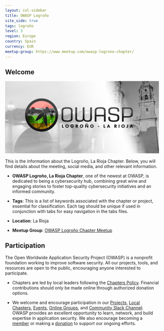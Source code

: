 ```yaml
---
layout: col-sidebar
title: OWASP Logroño
site_side: true
tags: logroño
level: 3
region: Europe
country: Spain
currency: EUR
meetup-group: https://www.meetup.com/owasp-logrono-chapter/
---
```


## Welcome

![Logroño Chapter Image](assets/images/wallpaper.jpg)

This is the information about the Logroño, La Rioja Chapter. Below, you will find details about the meeting, social media, and other relevant information.

- **OWASP Logroño, La Rioja Chapter**, one of the newest at OWASP, is dedicated to being a cybersecurity hub, combining great wine and engaging stories to foster top-quality cybersecurity initiatives and an informed community.
  
- **Tags**: This is a list of keywords associated with the chapter or project, essential for classification. Each tag should be unique if used in conjunction with tabs for easy navigation in the tabs files.
  
- **Location**: La Rioja

- **Meetup Group**: [OWASP Logroño Chapter Meetup](https://www.meetup.com/owasp-logrono-chapter/)

## Participation

The Open Worldwide Application Security Project (OWASP) is a nonprofit foundation working to improve software security. All our projects, tools, and resources are open to the public, encouraging anyone interested to participate.

- Chapters are led by local leaders following the [Chapters Policy](/www-policy/operational/chapters). Financial contributions should only be made online through authorized donation options.

- We welcome and encourage participation in our [Projects](/projects/), [Local Chapters](/chapters/), [Events](/events/), [Online Groups](https://groups.google.com/a/owasp.com/), and [Community Slack Channel](https://owasp.slack.com/). OWASP provides an excellent opportunity to learn, network, and build expertise in application security. We also encourage becoming a [member](/membership/) or making a [donation](/donate/) to support our ongoing efforts.
